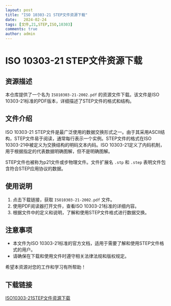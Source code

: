 ```yaml
---
layout: post
title: "ISO 10303-21 STEP文件资源下载"
date:   2024-02-24
tags: [文件,21,STEP,ISO,10303]
comments: true
author: admin
---
```

# ISO 10303-21 STEP文件资源下载

## 资源描述

本仓库提供了一个名为 `ISO10303-21-2002.pdf` 的资源文件下载。该文件是ISO 10303-21标准的PDF版本，详细描述了STEP文件的格式和结构。

## 文件介绍

ISO 10303-21 STEP文件是最广泛使用的数据交换形式之一。由于其采用ASCII结构，STEP文件易于阅读，通常每行表示一个实例。STEP文件的格式在ISO 10303-21中被定义为交换结构的明码文本内码。ISO 10303-21定义了内码机制，用于根据指定的代表数据明确图解，但不是明确图解。

STEP文件也被称为p21文件或步物理文件。文件扩展名 `.stp` 和 `.step` 表明文件包含符合STEP应用协议的数据。

## 使用说明

1. 点击下载链接，获取 `ISO10303-21-2002.pdf` 文件。
2. 使用PDF阅读器打开文件，查看ISO 10303-21标准的详细内容。
3. 根据文件中的定义和说明，了解和使用STEP文件格式进行数据交换。

## 注意事项

- 本文件为ISO 10303-21标准的官方文档，适用于需要了解和使用STEP文件格式的用户。
- 请确保在下载和使用文件时遵守相关法律法规和版权规定。

希望本资源对您的工作和学习有所帮助！

## 下载链接

[ISO10303-21STEP文件资源下载](https://pan.quark.cn/s/81574f12630f)